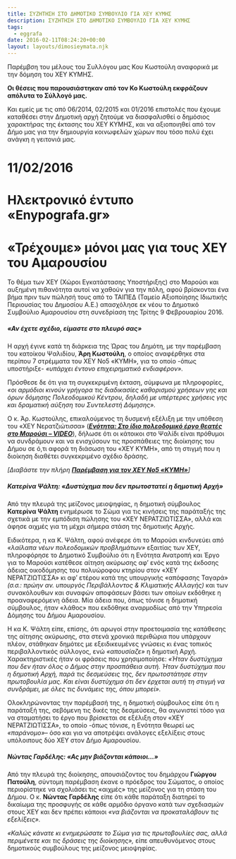 ```yaml
---
title: ΣΥΖΗΤΗΣΗ ΣΤΟ ΔΗΜΟΤΙΚΟ ΣΥΜΒΟΥΛΙΟ ΓΙΑ ΧΕΥ ΚΥΜΗΣ
description: ΣΥΖΗΤΗΣΗ ΣΤΟ ΔΗΜΟΤΙΚΟ ΣΥΜΒΟΥΛΙΟ ΓΙΑ ΧΕΥ ΚΥΜΗΣ
tags:
  - eggrafa
date: 2016-02-11T08:24:20+00:00
layout: layouts/dimosieymata.njk
---
```

Παρέμβση του μέλους του Συλλόγου μας Κου Κωστούλη αναφορικά με την δόμηση του ΧΕΥ ΚΥΜΗΣ.

**Οι θέσεις που παρουσιάστηκαν από τον Κο Κωστούλη εκφράζουν απόλυτα το Σύλλογό μας.**

Και εμείς με τις από 06/2014, 02/2015 και 01/2016 επιστολές που έχουμε καταθέσει στην Δημοτική αρχή ζητούμε να διασφαλισθεί ο δημόσιος χαρακτήρας της έκτασης του ΧΕΥ ΚΥΜΗΣ, και να αξιοποιηθεί από τον Δήμο μας για την δημιουργία κοινωφελών χώρων που τόσο πολύ έχει ανάγκη η γειτονιά μας.
<!-- excerpt -->
# 11/02/2016

#  

# Ηλεκτρονικό έντυπο «Enypografa.gr»

#  

# «Τρέχουμε» μόνοι μας για τους ΧΕΥ του Αμαρουσίου

Το θέμα των ΧΕΥ (Χώροι Εγκατάστασης Υποστήριξης) στο Μαρούσι και αυξημένη πιθανότητα αυτοί να χαθούν για την πόλη, αφού βρίσκονται ένα βήμα πριν των πώλησή τους από το ΤΑΙΠΕΔ (Ταμείο Αξιοποίησης Ιδιωτικής Περιουσίας του Δημοσίου Α.Ε.) απασχόλησε εκ νέου το Δημοτικό Συμβούλιο Αμαρουσίου στη συνεδρίαση της Τρίτης 9 Φεβρουαρίου 2016.

##### «Αν έχετε σχέδιο, είμαστε στο πλευρό σας»

Η αρχή έγινε κατά τη διάρκεια της Ώρας του Δημότη, με την παρέμβαση του κατοίκου Ψαλιδίου, **Άρη Κωστούλη**, ο οποίος αναφέρθηκε στα περίπου 7 στρέμματα του ΧΕΥ Νο5 «ΚΥΜΗ», για το οποίο -όπως υποστήριξε- *«υπάρχει έντονο επιχειρηματικό ενδιαφέρον».*

Πρόσθεσε δε ότι για τη συγκεκριμένη έκταση, σύμφωνα με πληροφορίες, *«οι αρμόδιοι κινούν γρήγορα τις διαδικασίες καθορισμού χρήσεων γης και όρων δόμησης Πολεοδομικού Κέντρου, δηλαδή με υπέρτερες χρήσεις γης και δραματική αύξηση του Συντελεστή Δόμησης».*

Ο κ. Άρ. Κωστούλης, επικαλούμενος τη δυσμενή εξέλιξη με την υπόθεση του «ΧΕΥ Νερατζιώτισσα» (***[Ενότητα: Στο ίδιο πολεοδομικό έργο θεατές στο Μαρούσι – VIDEO](http://enypografa.gr/%CE%B5%CE%BD%CF%8C%CF%84%CE%B7%CF%84%CE%B1-%CF%83%CF%84%CE%BF-%CE%AF%CE%B4%CE%B9%CE%BF-%CF%80%CE%BF%CE%BB%CE%B5%CE%BF%CE%B4%CE%BF%CE%BC%CE%B9%CE%BA%CF%8C-%CE%AD%CF%81%CE%B3%CE%BF-%CE%B8%CE%B5%CE%B1/)***), δήλωσε ότι οι κάτοικοι στο Ψαλίδι είναι πρόθυμοι να συνδράμουν και να ενισχύσουν τις προσπάθειες της διοίκησης του Δήμου σε ό,τι αφορά τη διάσωση του «ΧΕΥ ΚΥΜΗ», από τη στιγμή που η διοίκηση διαθέτει συγκεκριμένο σχέδιο δράσης.

*\[Διαβάστε την πλήρη* ***[Παρέμβαση για τον ΧΕΥ Νο5 «ΚΥΜΗ»](http://enypografa.gr/wp-content/uploads/2016/02/XEYKimis.docx)****\]*

##### Κατερίνα Ψάλτη: «Δυστύχημα που δεν πρωτοστατεί η δημοτική Αρχή»

Από την πλευρά της μείζονος μειοψηφίας, η δημοτική σύμβουλος **Κατερίνα Ψάλτη** ενημέρωσε το Σώμα για τις κινήσεις της παράταξής της σχετικά με την εμπόδιση πώλησης του «ΧΕΥ ΝΕΡΑΤΖΙΩΤΙΣΣΑ», αλλά και άφησε αιχμές για τη μέχρι σήμερα στάση της δημοτικής Αρχής.

Ειδικότερα, η κα Κ. Ψάλτη, αφού ανέφερε ότι το Μαρούσι κινδυνεύει από *«λαίλαπα νέων πολεοδομικών προβλημάτων»* εξαιτίας των ΧΕΥ, πληροφόρησε το Δημοτικό Συμβούλιο ότι η Ενότητα Ανατροπή και Έργο για το Μαρούσι κατέθεσε αίτηση ακύρωσης αφ’ ενός κατά της έκδοσης άδειας οικοδόμησης του πολυώροφου κτηρίου στον «ΧΕΥ ΝΕΡΑΤΖΙΩΤΙΣΣΑ» κι αφ’ ετέρου κατά της υπουργικής «απόφασης Ταγαρά» *(σ.σ.: πρώην αν. υπουργός Περιβάλλοντος &amp; Κλιματικής Αλλαγής)* και των συνακόλουθων και συναφών αποφάσεων βάσει των οποίων εκδόθηκε η προαναφερόμενη άδεια. Μία άδεια που, όπως τόνισε η δημοτική σύμβουλος, ήταν «λάθος» που εκδόθηκε αναρμοδίως από την Υπηρεσία Δόμησης του Δήμου Αμαρουσίου.

Η κα Κ. Ψάλτη είπε, επίσης, ότι αρωγοί στην προετοιμασία της κατάθεσης της αίτησης ακύρωσης, στα στενά χρονικά περιθώρια που υπάρχουν πλέον, στάθηκαν δημότες με εξειδικευμένες γνώσεις κι ένας τοπικός περιβαλλοντικός σύλλογος, ενώ *«απουσίαζε»* η δημοτική Αρχή. Χαρακτηριστικές ήταν οι φράσεις που χρησιμοποίησε: *«Ήταν δυστύχημα που δεν ήταν όλος ο Δήμος στην προσπάθεια αυτή. Ήταν δυστύχημα που η δημοτική Αρχή, παρά τις δεσμεύσεις της, δεν πρωτοστάτησε στην πρωτοβουλία μας. Και είναι δυστύχημα ότι δεν έρχεται αυτή τη στιγμή να συνδράμει, με όλες τις δυνάμεις της, όπου μπορεί».*

Ολοκληρώνοντας την παρέμβασή της, η δημοτική σύμβουλος είπε ότι η παράταξή της, σεβόμενη τις δικές της δεσμεύσεις, θα αγωνιστεί τόσο για να σταματήσει το έργο που βρίσκεται σε εξέλιξη στον «ΧΕΥ ΝΕΡΑΤΖΙΩΤΙΣΣΑ», το οποίο -όπως τόνισε, η Ενότητα θεωρεί ως *«παράνομο»*– όσο και για να αποτρέψει ανάλογες εξελίξεις στους υπόλοιπους δύο ΧΕΥ στον Δήμο Αμαρουσίου.

##### Νώντας Γαρδέλης: «Ας μην βιάζονται κάποιοι…»

Από την πλευρά της διοίκησης, απουσιάζοντος του δημάρχου **Γιώργου Πατούλη**, σύντομη παρέμβαση έκανε ο πρόεδρος του Σώματος, ο οποίος περιορίστηκε να σχολιάσει τις «αιχμές» της μείζονος για τη στάση του Δήμου. Ο κ. **Νώντας Γαρδέλης** είπε ότι κάθε παράταξη διατηρεί το δικαίωμα της προσφυγής σε κάθε αρμόδιο όργανο κατά των σχεδιασμών στους ΧΕΥ και δεν πρέπει κάποιοι *«να βιάζονται να προκαταλάβουν τις εξελίξεις».*

*«Καλώς κάνατε κι ενημερώσατε το Σώμα για τις πρωτοβουλίες σας, αλλά περιμένετε και τις δράσεις της διοίκησης»,* είπε απευθυνόμενος στους δημοτικούς συμβούλους της μείζονος μειοψηφίας.
